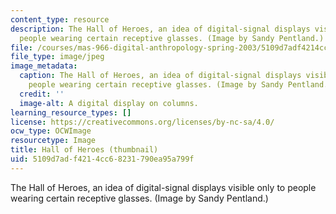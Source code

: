```yaml
---
content_type: resource
description: The Hall of Heroes, an idea of digital-signal displays visible only to
  people wearing certain receptive glasses. (Image by Sandy Pentland.)
file: /courses/mas-966-digital-anthropology-spring-2003/5109d7adf4214cc68231790ea95a799f_mas-966s03-th.jpg
file_type: image/jpeg
image_metadata:
  caption: The Hall of Heroes, an idea of digital-signal displays visible only to
    people wearing certain receptive glasses. (Image by Sandy Pentland.)
  credit: ''
  image-alt: A digital display on columns.
learning_resource_types: []
license: https://creativecommons.org/licenses/by-nc-sa/4.0/
ocw_type: OCWImage
resourcetype: Image
title: Hall of Heroes (thumbnail)
uid: 5109d7ad-f421-4cc6-8231-790ea95a799f
---
```

The Hall of Heroes, an idea of digital-signal displays visible only to people wearing certain receptive glasses. (Image by Sandy Pentland.)